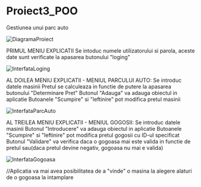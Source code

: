 # Proiect3_POO
Gestiunea unui parc auto 


![DiagramaProiect](https://user-images.githubusercontent.com/116886207/199348704-50745d25-00ae-458c-aeb9-7b38f4d2f861.jpg)


PRIMUL MENIU EXPLICATII
  Se intoduc numele utilizatorului si parola, aceste date sunt verificate la apasarea butonului "loging"
  
  
![InterfataLoging](https://user-images.githubusercontent.com/116886207/199353768-b1625790-93c9-45f8-a7a4-66b8157d3404.png)


AL DOILEA MENIU EXPLICATII - MENIUL PARCULUI AUTO:
  Se introduc datele masinii
  Pretul se calculeaza in functie de putere la apasarea butonului "Determinare Pret"
  Butonul "Adauga" va adauga obiectul in aplicatie
  Butoanele "Scumpire" si "Ieftinire" pot modifica pretul masinii
  
  
![InterfataParcAuto](https://user-images.githubusercontent.com/116886207/199354334-89790b85-88f6-4fa9-94b2-f81c90ab9a8d.png)

  
AL TREILEA MENIU EXPLICATII - MENIUL GOGOSII:
  Se introduc datele masinii
  Butonul "Introducere" va adauga obiectul in aplicatie
  Butoanele  "Scumpire" si "Ieftinire" pot modifica pretul gogosii cu ID-ul specificat
  Butonul "Validare" va verifica daca o gogoasa mai este valida in functie de pretul sau(daca pretul devine negativ, gogoasa    nu mai e valida)
  

![InterfataGogoasa](https://user-images.githubusercontent.com/116886207/199355109-2655bd79-c626-4e97-88cd-3bfa6612140c.png)


//Aplicatia va mai avea posibilitatea de a "vinde" o masina la alegere alaturi de o gogoasa la intamplare
